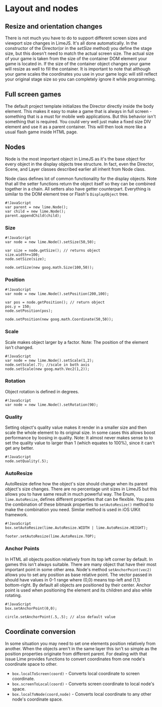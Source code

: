 # Layout and nodes

## Resize and orientation changes

There is not much you have to do to support different screen sizes and viewport size changes in LimeJS. It's all done automatically. In the constructor of the Director(or in the *setSize* method) you define the stage size, but this doesn't need to match the actual screen size. The actual size of your game is taken from the size of the container DOM element your game is located in. If the size of the container object changes your game will resize as well to fill the container. It is important to note that although your game scales the coordinates you use in your game logic will still reflect your original stage size so you can completely ignore it while programming.

## Full screen games

The default project template initializes the Director directly inside the body element. This makes it easy to make a game that is always in full screen - something that is a must for mobile web applications. But this behavior isn't something that is required. You could very well just make a fixed size DIV element and use it as a parent container. This will then look more like a usual flash game inside HTML page. 

## Nodes

Node is the most important object in LimeJS as it's the base object for every object in the display objects tree structure. In fact, even the Director, Scene, and Layer classes described earlier all inherit from Node class. 

Node class defines lot of common functionality for the display objects. Note that all the setter functions return the object itself so they can be combined together in a chain. All setters also have getter counterpart. Everything is similar to the DOM element tree or Flash's `DisplayObject` tree.

	#!JavaScript
	var parent = new lime.Node();
	var child = new lime.Node();
	parent.appendChild(child);

### Size

	#!JavaScript
	var node = new lime.Node().setSize(50,50);
	
	var size = node.getSize(); // returns object
	size.width+=100;
	node.setSize(size);
	
	node.setSize(new goog.math.Size(100,50));

### Position

	#!JavaScript
	var node = new lime.Node().setPosition(200,100);
	
	var pos = node.getPosition(); // return object
	pos.y = 150;
	node.setPosition(pos);

	node.setPosition(new goog.math.Coordinate(50,50));

### Scale

Scale makes object larger by a factor. Note: The position of the element isn't changed.

	#!JavaScript
	var node = new lime.Node().setScale(1,2);
	node.setScale(.7); //scale in both axis
	node.setScale(new goog.math.Vec2(1,2));

### Rotation

Object rotation is defined in degrees.

	#!JavaScript
	var node = new lime.Node().setRotation(90);
	

### Quality

Setting object's quality value makes it render in a smaller size and then scale the whole element to its original size. In some cases this allows boost performance by loosing in quality. Note: It almost never makes sense to to set the quality value to larger than 1 (which equates to 100%), since it can't get any better.

	#!JavaScript
	node.setQuality(.5);

### AutoResize

AutoResize define how the object's size should change when its parent object's size changes. There are no percentage unit sizes in LimeJS but this allows you to have same result in much powerful way. The Enum, `lime.AutoResize`, defines different properties that can be flexible. You pass the combination of these bitmask properties to `setAutoResize()` method to make the combination you need. Similar method is used in iOS UIKit framework.

	#!JavaScript
	box.setAutoResize(lime.AutoResize.WIDTH | lime.AutoResize.HEIGHT);
	
	footer.setAutoResize(lime.AutoResize.TOP);

### Anchor Points

In HTML all objects position relatively from its top left corner by default. In games this isn't always suitable. There are many object that have their most important point in some other area. Node's method `setAnchorPoint(vec2)` allows you to set any position as base relative point. The vector passed in should have values in 0-1 range where (0,0) means top-left and (1,1) bottom-right. By default all objects are positioned by their center. Anchor point is used when positioning the element and its children and also while rotating.

	#!JavaScript
	box.setAnchorPoint(0,0);
	
	circle.setAnchorPoint(.5,.5); // also default value

## Coordinate conversion

In some situation you may need to set one elements position relatively from another. When the objects aren't in the same layer this isn't so simple as the position properties originate from different parent. For dealing with that issue Lime provides functions to convert coordinates from one node's coordinate space to other.

* `box.localToScreen(coord)` - Converts local coordinate to screen coordinate.
* `box.screenToLocal(coord)` - Converts screen coordinate to local node's space.
* `box.localToNode(coord,node)` - Converts local coordinate to any other node's coordinate space.

